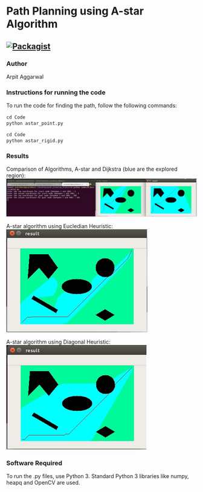 # Path Planning using A-star Algorithm

[![Packagist](https://img.shields.io/packagist/l/doctrine/orm.svg)](LICENSE.md)
---


### Author
Arpit Aggarwal


### Instructions for running the code
To run the code for finding the path, follow the following commands:


```
cd Code
python astar_point.py
```


```
cd Code
python astar_rigid.py
```


### Results

Comparison of Algorithms, A-star and Dijkstra (blue are the explored region):
![Screenshot](screen.jpg)

A-star algorithm using Eucledian Heuristic:
![Screenshot](screen1.jpg)

A-star algorithm using Diagonal Heuristic:
![Screenshot](screen2.jpg)


### Software Required
To run the .py files, use Python 3. Standard Python 3 libraries like numpy, heapq and OpenCV are used.
